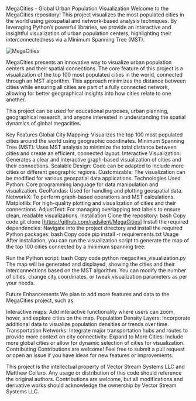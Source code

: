 
MegaCities - Global Urban Population Visualization
Welcome to the MegaCities repository! This project visualizes the most populated cities in the world using geospatial and network-based analysis techniques. By leveraging Python’s powerful libraries, we provide an interactive and insightful visualization of urban population centers, highlighting their interconnectedness via a Minimum Spanning Tree (MST).

![MegaCities](https://github.com/user-attachments/assets/74ddfc19-144e-4366-ab11-16ee03b299a8)



MegaCities presents an innovative way to visualize urban population centers and their spatial connections. The core feature of this project is a visualization of the top 100 most populated cities in the world, connected through an MST algorithm. This approach minimizes the distance between cities while ensuring all cities are part of a fully connected network, allowing for better geographical insights into how cities relate to one another.

This project can be used for educational purposes, urban planning, geographical research, and anyone interested in understanding the spatial dynamics of global megacities.

Key Features
Global City Mapping: Visualizes the top 100 most populated cities around the world using geographic coordinates.
Minimum Spanning Tree (MST): Uses MST analysis to minimize the total distance between cities and create an efficient, connected layout.
Interactive Visualization: Generates a clear and interactive graph-based visualization of cities and their connections.
Scalable Design: Code can be adapted to include more cities or different geographic regions.
Customizable: The visualization can be modified for various geospatial data applications.
Technologies Used
Python: Core programming language for data manipulation and visualization.
GeoPandas: Used for handling and plotting geospatial data.
NetworkX: To perform graph-based operations and MST calculations.
Matplotlib: For high-quality plotting and visualization of cities and their connections.
AdjustText: For managing overlapping text labels to ensure clean, readable visualizations.
Installation
Clone the repository:
bash
Copy code
git clone [https://github.com/radsilent/MegaCities]
Install the required dependencies: Navigate into the project directory and install the required Python packages:
bash
Copy code
pip install -r requirements.txt
Usage
After installation, you can run the visualization script to generate the map of the top 100 cities connected by a minimum spanning tree:

Run the Python script:
bash
Copy code
python megacities_visualization.py
The map will be generated and displayed, showing the cities and their interconnections based on the MST algorithm.
You can modify the number of cities, change city coordinates, or tweak visualization parameters as per your needs.


Future Enhancements
We plan to add more features and data to the MegaCities project, such as:

Interactive maps: Add interactive functionality where users can zoom, hover, and explore cities on the map.
Population Density Layers: Incorporate additional data to visualize population densities or trends over time.
Transportation Networks: Integrate major transportation hubs and routes to provide more context on city connectivity.
Expand to More Cities: Include more global cities or allow for dynamic selection of cities for visualization.
Contributing
Contributions are welcome! Feel free to submit a pull request or open an issue if you have ideas for new features or improvements.


This project is the intellectual property of Vector Stream Systems LLC and Matthew Collaro. Any usage or distribution of this code should reference the original authors. Contributions are welcome, but all modifications and derivative works should acknowledge the ownership by Vector Stream Systems LLC.
